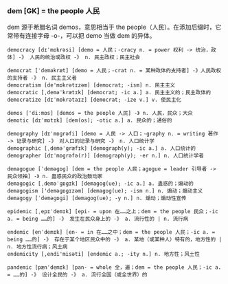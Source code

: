 ### dem [GK] = the people 人民

dem 源于希腊名词 demos，意思相当于 the people（人民）。在添加后缀时，它常带有连接字母 -o-，可以把 demo 当做 dem 的异体。

    democracy [dɪˈmɒkrəsi] [demo = 人民；-cracy n. = power 权利 -> 统治，政体] -》 人民的统治或政权 -》 n. 民主政权；民主社会

    democrat [ˈdeməkræt] [demo = 人民；-crat n. = 某种政体的支持者] -》人民政权的支持者 -》 n. 民主主义者
    democratism [de'mɒkrətɪzəm] [democrat; -ism] n. 民主主义
    democratic [ˌdeməˈkrætɪk] [democrat; -ic a.] a. 民主主义的；民主政体的
    democratize [dɪˈmɒkrətaɪz] [democrat; -ize v.] v. 使民主化

    demos ['diːmɒs] [demos = the people 人民] -》 n. 人民，民众；大众
    demotic [dɪˈmɒtɪk] [dem(os); -otic a.] a. 民众的；通俗的

    demography [dɪˈmɒɡrəfi] [demo = 人民 -> 人口；-graphy n. = writing 著作 -> 记录与研究] -》 对人口的记录与研究 -》 n. 人口统计学
    demographic [ˌdeməˈɡræfɪk] [demograph(y); -ic a.] a. 人口统计的
    demographer [dɪˈmɒɡrəfə(r)] [demograph(y); -er n.] n. 人口统计学者

    demagogue [ˈdeməɡɒɡ] [dem = the people 人民；agogue = leader 引导者 -> 民众领袖] -》 n. 蛊惑民众的政治鼓动家
    demagogic [ˌdeməˈɡɒɡɪk] [demagog(ue); -ic a.] a. 蛊惑的；煽动的
    demagogism ['deməɡɒɡɪzəm] [demagog(ue); -ism n.] n. 煽动；煽动主义
    demagogy [ˈdeməɡɒɡi] [demagog(ue); -y n.] n. 煽动；煽动性宣传

    epidemic [ˌepɪˈdemɪk] [epi- = upon 在……之上；dem = the people 民众；-ic a. = being ……的] -》 发生在民众身上的 -》 a. 流行性的 | n. 流行病

    endemic [enˈdemɪk] [en- = in 在……之中；dem = the people 人民；-ic a. = being ……的] -》 存在于某个地区民众中的 -》 a. 某地（或某种人）特有的，地方性的 | n. 地方性流行病；风土病
    endemicity [,endi'misəti] [endemic a.; -ity n.] n. 地方性；风土性

    pandemic [pænˈdemɪk] [pan- = whole 全，遍；dem = the people 人民；-ic a. = ……的] -》 设计全民的 -》 a. 流行全国（或全世界）的